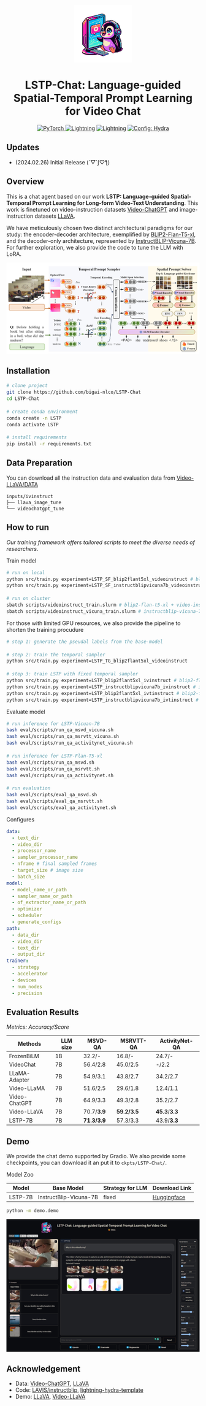 <p align="center">
    <img src="demo/assets/profile.png" width="150" style="margin-bottom: 0.2;"/>
<p>

<div align="center">

# LSTP-Chat: Language-guided Spatial-Temporal Prompt Learning for Video Chat

<a href="https://pytorch.org/get-started/locally/"><img alt="PyTorch" src="https://img.shields.io/badge/PyTorch-ee4c2c?logo=pytorch&logoColor=white">
</a>
<a href="https://pytorchlightning.ai/"><img alt="Lightning" src="https://img.shields.io/badge/-Lightning-792ee5?logo=pytorchlightning&logoColor=white"></a>
<a href="https://huggingface.co/docs/transformers/index/"><img alt="Lightning" src="https://img.shields.io/badge/-Transformers-ffd21e?logo=huggingface&logoColor=white"></a>
<a href="https://hydra.cc/"><img alt="Config: Hydra" src="https://img.shields.io/badge/Config-Hydra-89b8cd"></a><br>

<!-- [![Paper](http://img.shields.io/badge/paper-arxiv.xxxx.xxxx-B31B1B.svg)](https://www.nature.com/articles/nature14539) -->

<!-- [![Conference](http://img.shields.io/badge/AnyConference-year-4b44ce.svg)](https://xxx) -->

</div>

## Updates

- (2024.02.26) Initial Release (´▽`ʃ♡ƪ) 

## Overview

This is a chat agent based on our work **LSTP: Language-guided Spatial-Temporal Prompt Learning for Long-form Video-Text Understanding**. This work is finetuned on video-instruction datasets [Video-ChatGPT](https://github.com/mbzuai-oryx/Video-ChatGPT/blob/main/data/README.md) and image-instruction datasets [LLaVA](https://github.com/haotian-liu/LLaVA/blob/main/docs/Data.md).

We have meticulously chosen two distinct architectural paradigms for our study: the encoder-decoder architecture, exemplified by [BLIP2-Flan-T5-xl](https://huggingface.co/Salesforce/blip2-flan-t5-xl), and the decoder-only architecture, represented by [InstructBLIP-Vicuna-7B](https://huggingface.co/Salesforce/instructblip-vicuna-7b). For further exploration, we also provide the code to tune the LLM with LoRA.

<img src='demo/assets/framework.png'>

## Installation

```bash
# clone project
git clone https://github.com/bigai-nlco/LSTP-Chat
cd LSTP-Chat

# create conda environment
conda create -n LSTP
conda activate LSTP

# install requirements
pip install -r requirements.txt

```

## Data Preparation

You can download all the instruction data and evaluation data from [Video-LLaVA/DATA](https://github.com/PKU-YuanGroup/Video-LLaVA/blob/main/TRAIN_AND_VALIDATE.mdDATA)

```
inputs/ivinstruct
├── llava_image_tune
└── videochatgpt_tune
```

## How to run

*Our training framework offers tailored scripts to meet the diverse needs of researchers.*

Train model

```bash
# run on local
python src/train.py experiment=LSTP_SF_blip2flant5xl_videoinstruct # blip2-flan-t5-xl + video-instruct
python src/train.py experiment=LSTP_SF_instructblipvicuna7b_videoinstruct # instructblip-vicuna-7b + video-instruct

# run on cluster
sbatch scripts/videoinstruct_train.slurm # blip2-flan-t5-xl + video-instruct
sbatch scripts/videoinstruct_vicuna_train.slurm # instructblip-vicuna-7b + video-instruct
```

For those with limited GPU resources, we also provide the pipeline to shorten the training procudure
```bash
# step 1: generate the pseudal labels from the base-model

# step 2: train the temporal sampler
python src/train.py experiment=LSTP_TG_blip2flant5xl_videoinstruct

# step 3: train LSTP with fixed temporal sampler
python src/train.py experiment=LSTP_blip2flant5xl_ivinstruct # blip2-flan-t5-xl + video-instruct + image-instruct
python src/train.py experiment=LSTP_instructblipvicuna7b_ivinstruct # instrucblip-vicuna-7b + video-instruct + image-instruct
python src/train.py experiment=LSTP_blip2flant5xl_ivtinstruct # blip2-flan-t5-xl (LoRA) + video-instruct + image-instruct + text-instruct
python src/train.py experiment=LSTP_instructblipvicuna7b_ivtinstruct # instrucblip-vicuna-7b (LoRA) + video-instruct + image-instruct + text-instruct
```

Evaluate model

```bash
# run inference for LSTP-Vicuan-7B
bash eval/scripts/run_qa_msvd_vicuna.sh
bash eval/scripts/run_qa_msrvtt_vicuna.sh
bash eval/scripts/run_qa_activitynet_vicuna.sh

# run inference for LSTP-Flan-T5-xl
bash eval/scripts/run_qa_msvd.sh
bash eval/scripts/run_qa_msrvtt.sh
bash eval/scripts/run_qa_activitynet.sh

# run evaluation
bash eval/scripts/eval_qa_msvd.sh
bash eval/scripts/eval_qa_msrvtt.sh
bash eval/scripts/eval_qa_activitynet.sh
```

Configures

```yaml
data:
  - text_dir
  - video_dir
  - processor_name
  - sampler_processor_name
  - nframe # final sampled frames
  - target_size # image size
  - batch_size
model:
  - model_name_or_path
  - sampler_name_or_path
  - of_extractor_name_or_path
  - optimizer
  - scheduler
  - generate_configs
path:
  - data_dir
  - video_dir
  - text_dir
  - output_dir
trainer: 
  - strategy
  - accelerator
  - devices
  - num_nodes
  - precision
```

## Evaluation Results

*Metrics: Accuracy/Score*

| Methods       | LLM size | MSVD-QA       | MSRVTT-QA     | ActivityNet-QA     |
| ------------- | -------- | ------------- | ------------- | ------------------ |
| FrozenBiLM    | 1B       | 32.2/-        | 16.8/-        | 24.7/-             |
| VideoChat     | 7B       | 56.4/2.8      | 45.0/2.5      | -/2.2              |
| LLaMA-Adapter | 7B       | 54.9/3.1      | 43.8/2.7      | 34.2/2.7           |
| Video-LLaMA   | 7B       | 51.6/2.5      | 29.6/1.8      | 12.4/1.1           |
| Video-ChatGPT | 7B       | 64.9/3.3      | 49.3/2.8      | 35.2/2.7           |
| Video-LLaVA   | 7B       | 70.7/**3.9** | **59.2/3.5** | **45.3**/**3.3** |
| LSTP-7B       | 7B       | **71.3/3.9** | 57.3/3.3      | 43.9/**3.3**      |

## Demo

We provide the chat demo supported by Gradio. We also provide some checkpoints, you can download it an put it to `ckpts/LSTP-Chat/`.

Model Zoo

|Model      |Base Model      | Strategy for LLM | Download Link       | 
| ------------- | ------------- | -------- | ------------- |
| LSTP-7B| InstructBlip-Vicuna-7B    | fixed       | [Huggingface](https://huggingface.co/ColorfulAI/LSTP-Chat)        | 

```bash
python -m demo.demo
```

<img src='demo/assets/demo.png'>

## Acknowledgement

- Data: [Video-ChatGPT](https://github.com/mbzuai-oryx/Video-ChatGPT), [LLaVA](https://github.com/haotian-liu/LLaVA/blob/main/docs/Data.md)
- Code: [LAVIS/instructblip](https://github.com/salesforce/LAVIS/tree/main/projects/instructblip), [lightning-hydra-template](https://github.com/ashleve/lightning-hydra-template)
- Demo: [LLaVA](https://github.com/haotian-liu/LLaVA), [Video-LLaVA](https://github.com/PKU-YuanGroup/Video-LLaVA)
